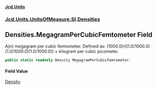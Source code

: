 #### [Jcd.Units](index.md 'index')
### [Jcd.Units.UnitsOfMeasure.SI](Jcd.Units.UnitsOfMeasure.SI.md 'Jcd.Units.UnitsOfMeasure.SI').[Densities](Densities.md 'Jcd.Units.UnitsOfMeasure.SI.Densities')

## Densities.MegagramPerCubicFemtometer Field

A(n) megagram per cubic femtometer. Defined as: (1000.0)/((1.0/1000.0)*(1.0/1000.0)*(1.0/1000.0)) × kilogram per cubic picometer.

```csharp
public static readonly Density MegagramPerCubicFemtometer;
```

#### Field Value
[Density](Density.md 'Jcd.Units.UnitTypes.Density')